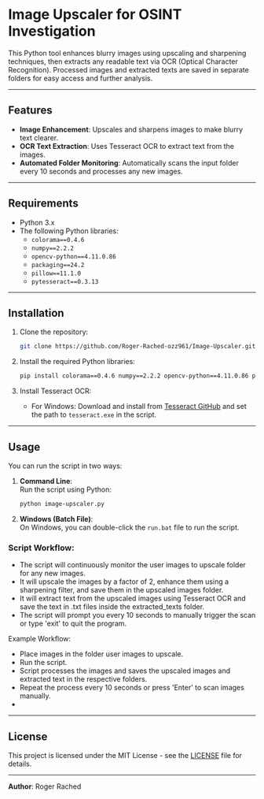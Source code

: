 # Image Upscaler for OSINT Investigation

This Python tool enhances blurry images using upscaling and sharpening techniques, then extracts any readable text via OCR (Optical Character Recognition). Processed images and extracted texts are saved in separate folders for easy access and further analysis.

---

## Features

- **Image Enhancement**: Upscales and sharpens images to make blurry text clearer.
- **OCR Text Extraction**: Uses Tesseract OCR to extract text from the images.
- **Automated Folder Monitoring**: Automatically scans the input folder every 10 seconds and processes any new images.

---

## Requirements

- Python 3.x
- The following Python libraries:
  - `colorama==0.4.6`
  - `numpy==2.2.2`
  - `opencv-python==4.11.0.86`
  - `packaging==24.2`
  - `pillow==11.1.0`
  - `pytesseract==0.3.13`

---

## Installation

1. Clone the repository:
   ```bash
   git clone https://github.com/Roger-Rached-ozz961/Image-Upscaler.git
   ```

2. Install the required Python libraries:
   ```bash
   pip install colorama==0.4.6 numpy==2.2.2 opencv-python==4.11.0.86 packaging==24.2 pillow==11.1.0 pytesseract==0.3.13
   ```

3. Install Tesseract OCR:
   - For Windows: Download and install from [Tesseract GitHub](https://github.com/tesseract-ocr/tesseract) and set the path to `tesseract.exe` in the script.

---

## Usage

You can run the script in two ways:

1. **Command Line**:  
   Run the script using Python:
   ```bash
   python image-upscaler.py
   ```

2. **Windows (Batch File)**:  
   On Windows, you can double-click the `run.bat` file to run the script.

### Script Workflow:

* The script will continuously monitor the user images to upscale folder for any new images.
* It will upscale the images by a factor of 2, enhance them using a sharpening filter, and save them in the upscaled images folder.
* It will extract text from the upscaled images using Tesseract OCR and save the text in .txt files inside the extracted_texts folder.
* The script will prompt you every 10 seconds to manually trigger the scan or type 'exit' to quit the program.

Example Workflow:

* Place images in the folder user images to upscale.
* Run the script.
* Script processes the images and saves the upscaled images and extracted text in the respective folders.
* Repeat the process every 10 seconds or press 'Enter' to scan images manually.
* 
---

## License

This project is licensed under the MIT License - see the [LICENSE](./LICENSE) file for details.

---

**Author**: Roger Rached
